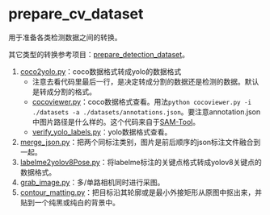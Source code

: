 # prepare_cv_dataset
用于准备各类检测数据之间的转换。

其它类型的转换参考项目：[prepare_detection_dataset](https://github.com/spytensor/prepare_detection_dataset)。

1. [coco2yolo.py](./coco2yolo.py)：coco数据格式转成yolo的数据格式
   - 注意去看代码里最后一行，是决定转成分割的数据还是检测的数据。默认是转成分割的格式。
   - [cocoviewer.py](./cocoviewer.py)：coco数据格式查看。用法`python cocoviewer.py -i ./datasets -a ./datasets/annotations.json`。要注意annotation.json中图片路径是什么样的。这个代码来自于[SAM-Tool](https://github.com/nianjiuhuiyi/SAM-Tool)。
   - [verify_yolo_labels.py](./verify_yolo_labels.py)：yolo数据格式查看。
2. [merge_json.py](./merge_json.py)：把两个同标注类别，图片是前后顺序的json标注文件融合到一起。
3. [labelme2yolov8Pose.py](./labelme2yolov8Pose.py)：将labelme标注的关键点格式转成yolov8关键点的数据格式。
4. [grab_image.py](./grab_image.py)：多/单路相机同时进行采图。
5. [contour_matting.py](./contour_matting.py)：把目标沿其轮廓或是最小外接矩形从原图中抠出来，并贴到一个纯黑或纯白的背景中。